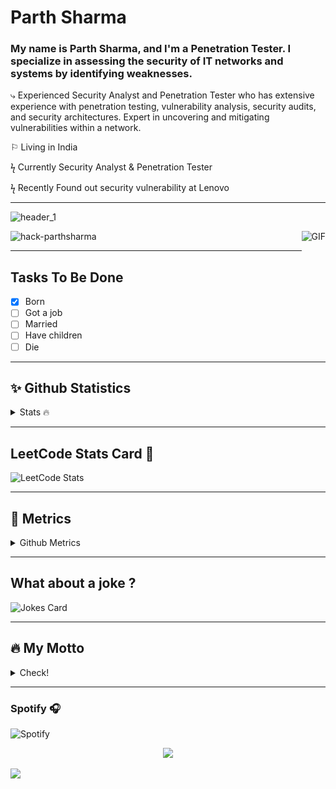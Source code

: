 # Parth Sharma 
### My name is Parth Sharma, and I'm a Penetration Tester. I specialize in assessing the security of IT networks and systems by identifying weaknesses.

⤷ Experienced Security Analyst and Penetration Tester who has extensive experience with penetration testing, vulnerability analysis, security audits, and security architectures. Expert in uncovering and mitigating vulnerabilities within a network.

⚐ Living in India

ϟ Currently Security Analyst & Penetration Tester

ϟ Recently Found out security vulnerability at Lenovo

<hr>
<img width="1000" alt="header_1" src="https://user-images.githubusercontent.com/69046031/181695572-d47ed99f-25a8-474d-87ef-48e000750a5e.png">

<p align="left"> <img src="https://komarev.com/ghpvc/?username=hack-parthsharma&label=Profile%20views&color=blueviolet&style=plastic" alt="hack-parthsharma" /><br.?
[![committers.top badge](https://user-badge.committers.top/india_private/USERNAME.svg)](https://user-badge.committers.top/india_private/hack-parthsharma)
<br/>
<img align="right" alt="GIF" height="160px" src="https://octodex.github.com/images/daftpunktocat-guy.gif" />

<br/>
<hr>

## Tasks To Be Done

- [x] Born
- [ ] Got a job
- [ ] Married
- [ ] Have children
- [ ] Die

<hr>

## ✨ Github Statistics 
<details>
  <summary>Stats 🔥</summary>
  

[![trophy](https://github-profile-trophy.vercel.app/?username=hack-parthsharma&row=2&column=3&theme=gitdimmed)](https://github.com/ryo-ma/github-profile-trophy)
 <br/>
![](https://github-profile-summary-cards.vercel.app/api/cards/profile-details?username=hack-parthsharma&theme=2077) 
 <br/>
 ![](https://github-profile-summary-cards.vercel.app/api/cards/repos-per-language?username=hack-parthsharma&theme=2077)
 <br/>
 ![](https://github-profile-summary-cards.vercel.app/api/cards/most-commit-language?username=hack-parthsharma&theme=2077)
 <br/>
 ![](https://github-profile-summary-cards.vercel.app/api/cards/productive-time?username=hack-parthsharma&theme=2077)
 <br/>
[![GitHub Streak](https://github-readme-streak-stats.herokuapp.com?user=hack-parthsharma&theme=tokyonight_duo&hide_border=true&locale=hi)](https://git.io/streak-stats)
</br>
<p><img align="center" src="https://github-stats-alpha.vercel.app/api?username=hack-parthsharma&cc=000&tc=fff&ic=fff&bc=000"  />
</br>
<p><img align="center" src="https://github-readme-activity-graph.cyclic.app/graph?username=hack-parthsharma&theme=tokyo-night" />
</br>

![](./profile-3d-contrib/profile-night-green.svg)

</details>
<hr>

## LeetCode Stats Card 🥇 

<!-- [![Parth's LeetCode stats](https://leetcode-stats-six.vercel.app/?username=hack-parthsharma&theme=dark)](https://github.com/KnlnKS/leetcode-stats) -->
<!-- ![LeetCode Stats](https://leetcard.jacoblin.cool/hack-parthsharma?theme=dark&font=Andika&ext=activity) -->
![LeetCode Stats](https://leetcard.jacoblin.cool/hack-parthsharma?theme=dark&font=Ubuntu&ext=heatmap)
</br>
<hr>


## 💭 Metrics
<details>
  <summary>Github Metrics</summary>
  
![Metrics](/github-metrics.svg)

</details>
<hr>

## What about a joke ?

![Jokes Card](https://readme-jokes.vercel.app/api?hideBorder&theme=cobalt&qColor=%23944bcc&aColor=%23bbdb51)
<hr>

## 🔥 My Motto
<details>
  <summary>Check!</summary>

&nbsp; &nbsp; &nbsp; &nbsp; &nbsp; &nbsp;&nbsp; <img  src="https://readme-typing-svg.herokuapp.com?font=Soucre+Code+Pro&duration=1700&color=12263A&background=ffffff&multiline=true&width=650&height=220&lines=while(true);..+brain.init();..+if(+world.contains(open_source));....++s+%3D+open_source.login(parthsharma);....+s.explore();....+s.learn();....+s.contribute()"/>
	
</details>
<hr>

### Spotify 🎧

![Spotify](https://novatorem.vercel.app/api/spotify)
</br>
<p align="center">
  <img src="https://andyruwruw.vercel.app/api/top-played">
</p>
<p align="center">
  <a href="https://readme.andyruwruw.com/api/now-playing?open">
  </a>
</p>
<a href="https://github.com/404"><img src="https://user-images.githubusercontent.com/73097560/115834477-dbab4500-a447-11eb-908a-139a6edaec5c.gif"></a>

